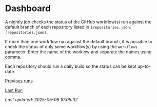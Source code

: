 # Dashboard

A nightly job checks the status of the GitHub workflow(s) run against
the default branch of each repository listed in ``[repositories.json](repositories.json)``.

If more than one workflow run against the default branch, it is possible
to check the status of only some workflow(s) by using the ``workflows`` parameter.
Enter the name of the worklow and separate the names using comma.

Each repository should run a daily build so the status can be kept up-to-date.

[Previous runs](./logs/previous.md)


[Last Run](./logs/log_2025_05_06.md)

*Last updated: 2025-05-06 10:05:32*
